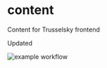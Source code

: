 # content
Content for Trusselsky frontend

Updated

![example workflow](https://github.com/trusselsky/trusselsky.github.io/actions/workflows/main.yml/badge.svg)
